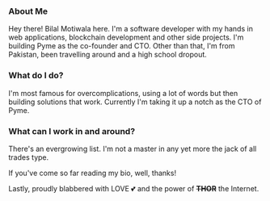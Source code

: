 <h3>About Me</h3>
Hey there! Bilal Motiwala here. I'm a software developer with my hands in web applications, blockchain development and other side projects. I'm building Pyme as the co-founder and CTO. Other than that, I'm from Pakistan, been travelling around and a high school dropout.

<h3>What do I do?</h3>
I'm most famous for overcomplications, using a lot of words but then building solutions that work. Currently I'm taking it up a notch as the CTO of Pyme.

<h3>What can I work in and around?</h3>
There's an evergrowing list. I'm not a master in any yet more the jack of all trades type.

If you've come so far reading my bio, well, thanks!

Lastly, proudly blabbered with LOVE 💕 and the power of **~~THOR~~** the Internet.
